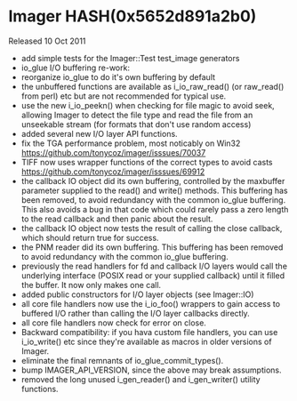 # Imager HASH(0x5652d891a2b0)

Released 10 Oct 2011

- add simple tests for the Imager::Test test_image generators 
- io_glue I/O buffering re-work: 
- reorganize io_glue to do it's own buffering by default 
- the unbuffered functions are available as i_io_raw_read() (or raw_read() from perl) etc but are not recommended for typical use. 
- use the new i_io_peekn() when checking for file magic to avoid seek, allowing Imager to detect the file type and read the file from an unseekable stream (for formats that don't use random access) 
- added several new I/O layer API functions. 
- fix the TGA performance problem, most noticably on Win32 https://github.com/tonycoz/imager/isssues/70037 
- TIFF now uses wrapper functions of the correct types to avoid casts https://github.com/tonycoz/imager/isssues/69912 
- the callback IO object did its own buffering, controlled by the maxbuffer parameter supplied to the read() and write() methods. This buffering has been removed, to avoid redundancy with the common io_glue buffering. This also avoids a bug in that code which could rarely pass a zero length to the read callback and then panic about the result. 
- the callback IO object now tests the result of calling the close callback, which should return true for success. 
- the PNM reader did its own buffering. This buffering has been removed to avoid redundancy with the common io_glue buffering. 
- previously the read handlers for fd and callback I/O layers would call the underlying interface (POSIX read or your supplied callback) until it filled the buffer. It now only makes one call. 
- added public constructors for I/O layer objects (see Imager::IO) 
- all core file handlers now use the i_io_foo() wrappers to gain access to buffered I/O rather than calling the I/O layer callbacks directly. 
- all core file handlers now check for error on close. 
- Backward compatibility: if you hava custom file handlers, you can use i_io_write() etc since they're available as macros in older versions of Imager. 
- eliminate the final remnants of io_glue_commit_types(). 
- bump IMAGER_API_VERSION, since the above may break assumptions. 
- removed the long unused i_gen_reader() and i_gen_writer() utility functions.